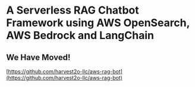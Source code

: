 # A Serverless RAG Chatbot Framework using AWS OpenSearch, AWS Bedrock and LangChain
## We Have Moved!
[https://github.com/harvest2o-llc/aws-rag-bot](https://github.com/harvest2o-llc/aws-rag-bot)
